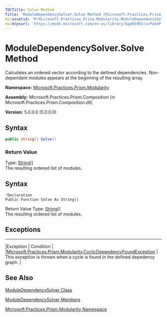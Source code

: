 ```yaml
---
TOCTitle: Solve Method
Title: 'ModuleDependencySolver.Solve Method (Microsoft.Practices.Prism.Modularity)'
ms:assetid: 'M:Microsoft.Practices.Prism.Modularity.ModuleDependencySolver.Solve'
ms:mtpsurl: 'https://msdn.microsoft.com/en-us/library/Gg405901(v=PandP.50)'
---
```


# ModuleDependencySolver.Solve Method

Calculates an ordered vector according to the defined dependencies. Non-dependant modules appears at the beginning of the resulting array.

**Namespace:** [Microsoft.Practices.Prism.Modularity](https://msdn.microsoft.com/en-us/library/microsoft.practices.prism.modularity(v=pandp.50))

**Assembly:** Microsoft.Practices.Prism.Composition (in Microsoft.Practices.Prism.Composition.dll)

**Version:** 5.0.0.0 (5.0.0.0)

## Syntax

```C#
public string[] Solve()
```

### Return Value

Type: [String](http://msdn2.microsoft.com/en-us/library/s1wwdcbf)[]</br>
The resulting ordered list of modules.

## Syntax

```VB
'Declaration
Public Function Solve As String()
```

Return Value
Type: [String](http://msdn2.microsoft.com/en-us/library/s1wwdcbf)()</br>
The resulting ordered list of modules.

## Exceptions
----------

|Exception | Condition |
|[Microsoft.Practices.Prism.Modularity.CyclicDependencyFoundException](https://msdn.microsoft.com/en-us/library/microsoft.practices.prism.modularity.cyclicdependencyfoundexception(v=pandp.50)) | This exception is thrown when a cycle is found in the defined depedency graph. |

## See Also

[ModuleDependencySolver Class](https://msdn.microsoft.com/en-us/library/microsoft.practices.prism.modularity.moduledependencysolver(v=pandp.50))

[ModuleDependencySolver Members](https://msdn.microsoft.com/en-us/library/microsoft.practices.prism.modularity.moduledependencysolver_members(v=pandp.50))

[Microsoft.Practices.Prism.Modularity Namespace](https://msdn.microsoft.com/en-us/library/microsoft.practices.prism.modularity(v=pandp.50))